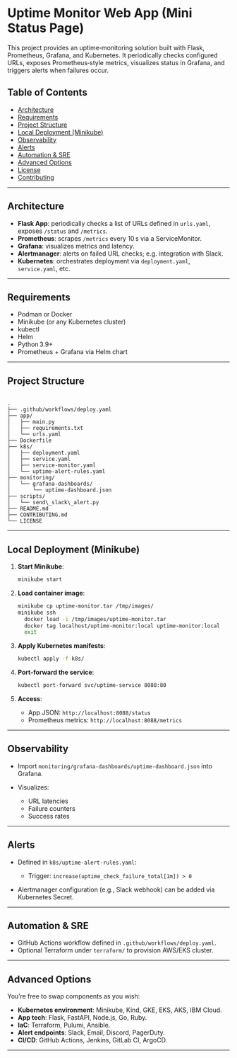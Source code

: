 # Uptime Monitor Web App (Mini Status Page)

This project provides an uptime‑monitoring solution built with Flask, Prometheus, Grafana, and Kubernetes. It periodically checks configured URLs, exposes Prometheus‑style metrics, visualizes status in Grafana, and triggers alerts when failures occur.

## Table of Contents

- [Architecture](#architecture)  
- [Requirements](#requirements)  
- [Project Structure](#project-structure)  
- [Local Deployment (Minikube)](#local-deployment-minikube)  
- [Observability](#observability)  
- [Alerts](#alerts)  
- [Automation & SRE](#automation--sre)  
- [Advanced Options](#advanced-options)
- [License](#license)  
- [Contributing](#contributing)

---

## Architecture

- **Flask App**: periodically checks a list of URLs defined in `urls.yaml`, exposes `/status` and `/metrics`.
- **Prometheus**: scrapes `/metrics` every 10 s via a ServiceMonitor.
- **Grafana**: visualizes metrics and latency.
- **Alertmanager**: alerts on failed URL checks; e.g. integration with Slack.
- **Kubernetes**: orchestrates deployment via `deployment.yaml`, `service.yaml`, etc.

---

## Requirements

- Podman or Docker  
- Minikube (or any Kubernetes cluster)  
- kubectl  
- Helm  
- Python 3.9+  
- Prometheus + Grafana via Helm chart  

---

## Project Structure

```

.
├── .github/workflows/deploy.yaml
├── app/
│   ├── main.py
│   ├── requirements.txt
│   └── urls.yaml
├── Dockerfile
├── k8s/
│   ├── deployment.yaml
│   ├── service.yaml
│   ├── service-monitor.yaml
│   └── uptime-alert-rules.yaml
├── monitoring/
│   └── grafana-dashboards/
│       └── uptime-dashboard.json
├── scripts/
│   └── send\_slack\_alert.py
├── README.md
├── CONTRIBUTING.md
└── LICENSE

````

---

## Local Deployment (Minikube)

1. **Start Minikube**:

   ```bash
   minikube start
   ```

2. **Load container image**:

   ```bash
   minikube cp uptime-monitor.tar /tmp/images/
   minikube ssh
     docker load -i /tmp/images/uptime-monitor.tar
     docker tag localhost/uptime-monitor:local uptime-monitor:local
     exit
   ```

3. **Apply Kubernetes manifests**:

   ```bash
   kubectl apply -f k8s/
   ```

4. **Port‑forward the service**:

   ```bash
   kubectl port-forward svc/uptime-service 8088:80
   ```

5. **Access**:

   * App JSON: `http://localhost:8088/status`
   * Prometheus metrics: `http://localhost:8088/metrics`

---

## Observability

* Import `monitoring/grafana-dashboards/uptime-dashboard.json` into Grafana.
* Visualizes:

  * URL latencies
  * Failure counters
  * Success rates

---

## Alerts

* Defined in `k8s/uptime-alert-rules.yaml`:

  * Trigger: `increase(uptime_check_failure_total[1m]) > 0`
* Alertmanager configuration (e.g., Slack webhook) can be added via Kubernetes Secret.

---

## Automation & SRE

* GitHub Actions workflow defined in `.github/workflows/deploy.yaml`.
* Optional Terraform under `terraform/` to provision AWS/EKS cluster.

---

## Advanced Options

You’re free to swap components as you wish:

* **Kubernetes environment**: Minikube, Kind, GKE, EKS, AKS, IBM Cloud.
* **App tech**: Flask, FastAPI, Node.js, Go, Ruby.
* **IaC**: Terraform, Pulumi, Ansible.
* **Alert endpoints**: Slack, Email, Discord, PagerDuty.
* **CI/CD**: GitHub Actions, Jenkins, GitLab CI, ArgoCD.

---
